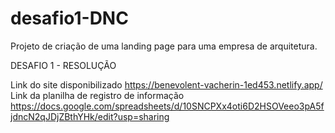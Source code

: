 # desafio1-DNC
Projeto de criação de uma landing page para uma empresa de arquitetura.

DESAFIO 1 - RESOLUÇÃO

Link do site disponibilizado https://benevolent-vacherin-1ed453.netlify.app/
Link da planilha de registro de informação https://docs.google.com/spreadsheets/d/10SNCPXx4oti6D2HSOVeeo3pA5fjdncN2qJDjZBthYHk/edit?usp=sharing
